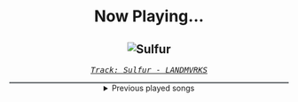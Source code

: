 <div align="center"> 
<h1>Now Playing...</h1>

![Sulfur](https://i.scdn.co/image/ab67616d00001e02e35935b311eea3ff882eab11)
--
_<samp><a href="https://open.spotify.com/track/7C8HmqWbVE3Q3z99maNUk8">Track: Sulfur - LANDMVRKS</a></samp>_

<div style="border: 1px #4B5054 solid"></div>
<details>
  <summary>
    Previous played songs
  </summary>
  <table>
    <thead>
      <tr>
        <th>
          Artist
        </th>
        <th>
          Song
        </th>
        <th>
          Link
        </th>
      </tr>
    </thead>
    <tbody>
      <tr><td>LANDMVRKS</td><td>Sulfur</td><td><a href="https://open.spotify.com/track/7C8HmqWbVE3Q3z99maNUk8">https://open.spotify.com/track/7C8HmqWbVE3Q3z99maNUk8</a></td></tr><tr><td>Nitroverts</td><td>Invincible</td><td><a href="https://open.spotify.com/track/0ZRH6ui0DzD0LGYYYbSKs0">https://open.spotify.com/track/0ZRH6ui0DzD0LGYYYbSKs0</a></td></tr><tr><td>Until I Wake</td><td>Hell of a Ride</td><td><a href="https://open.spotify.com/track/0k0uWfJHXZdj3k3d7uHmQn">https://open.spotify.com/track/0k0uWfJHXZdj3k3d7uHmQn</a></td></tr><tr><td>Eisbrecher</td><td>Everything is wunderbar</td><td><a href="https://open.spotify.com/track/6z9qecXgCn2hidn9b2nJDy">https://open.spotify.com/track/6z9qecXgCn2hidn9b2nJDy</a></td></tr><tr><td>Halocene</td><td>Paralyzer</td><td><a href="https://open.spotify.com/track/7uHMKCc1jUY5jkOI4FkkJa">https://open.spotify.com/track/7uHMKCc1jUY5jkOI4FkkJa</a></td></tr><tr><td>Bloodywood</td><td>Bekhauf (feat. BABYMETAL)</td><td><a href="https://open.spotify.com/track/0KLm7cjKriGkqI0ApLlzNb">https://open.spotify.com/track/0KLm7cjKriGkqI0ApLlzNb</a></td></tr><tr><td>Morgana</td><td>League of Battle Quali</td><td><a href="https://open.spotify.com/track/63tXJ4OS9ilsEnpiTvtcLK">https://open.spotify.com/track/63tXJ4OS9ilsEnpiTvtcLK</a></td></tr><tr><td>Jinjer</td><td>Someone's Daughter</td><td><a href="https://open.spotify.com/track/2IUixteUungnmHXoaPNCrI">https://open.spotify.com/track/2IUixteUungnmHXoaPNCrI</a></td></tr><tr><td>Jinjer</td><td>Rogue</td><td><a href="https://open.spotify.com/track/15g6ppwcIOFfB4IkqJaG7B">https://open.spotify.com/track/15g6ppwcIOFfB4IkqJaG7B</a></td></tr><tr><td>Jinjer</td><td>Kafka</td><td><a href="https://open.spotify.com/track/5mWy2epRGom0iyfiLNrN38">https://open.spotify.com/track/5mWy2epRGom0iyfiLNrN38</a></td></tr><tr><td>Jinjer</td><td>Green Serpent</td><td><a href="https://open.spotify.com/track/5qZNn0eOGIMATKu6iDpXHg">https://open.spotify.com/track/5qZNn0eOGIMATKu6iDpXHg</a></td></tr><tr><td>Egypt Central</td><td>White Rabbit</td><td><a href="https://open.spotify.com/track/4QhSscYz3TPLEwD6lMezvG">https://open.spotify.com/track/4QhSscYz3TPLEwD6lMezvG</a></td></tr><tr><td>Art Of Dying</td><td>Get Thru This</td><td><a href="https://open.spotify.com/track/1KWiceCPUuzYbxluCCOpX2">https://open.spotify.com/track/1KWiceCPUuzYbxluCCOpX2</a></td></tr><tr><td>Art Of Dying</td><td>Die Trying</td><td><a href="https://open.spotify.com/track/5DsD9rUwGiiWZxyDPkm48V">https://open.spotify.com/track/5DsD9rUwGiiWZxyDPkm48V</a></td></tr><tr><td>Trapt</td><td>Headstrong</td><td><a href="https://open.spotify.com/track/1AEYT6VxrxXPMoQUxsY0E4">https://open.spotify.com/track/1AEYT6VxrxXPMoQUxsY0E4</a></td></tr><tr><td>10 Years</td><td>Wasteland</td><td><a href="https://open.spotify.com/track/0nTiC2fGkM4q8bGlBKGrGx">https://open.spotify.com/track/0nTiC2fGkM4q8bGlBKGrGx</a></td></tr><tr><td>SICK PUPPIES</td><td>You're Going Down</td><td><a href="https://open.spotify.com/track/5FQXMRDSTkn9fowDJ3kZo8">https://open.spotify.com/track/5FQXMRDSTkn9fowDJ3kZo8</a></td></tr><tr><td>Skillet</td><td>Whispers in the Dark</td><td><a href="https://open.spotify.com/track/6rSuL1ViLO7Aljn2WD09s4">https://open.spotify.com/track/6rSuL1ViLO7Aljn2WD09s4</a></td></tr><tr><td>Skillet</td><td>Hero</td><td><a href="https://open.spotify.com/track/0sdeLSxygcjyMyWPhZBdFs">https://open.spotify.com/track/0sdeLSxygcjyMyWPhZBdFs</a></td></tr><tr><td>Pillar</td><td>Fireproof</td><td><a href="https://open.spotify.com/track/5ye64NadJkW3uqpFtnVsky">https://open.spotify.com/track/5ye64NadJkW3uqpFtnVsky</a></td></tr>
    </tbody>
  </table>
</details>

</div>
